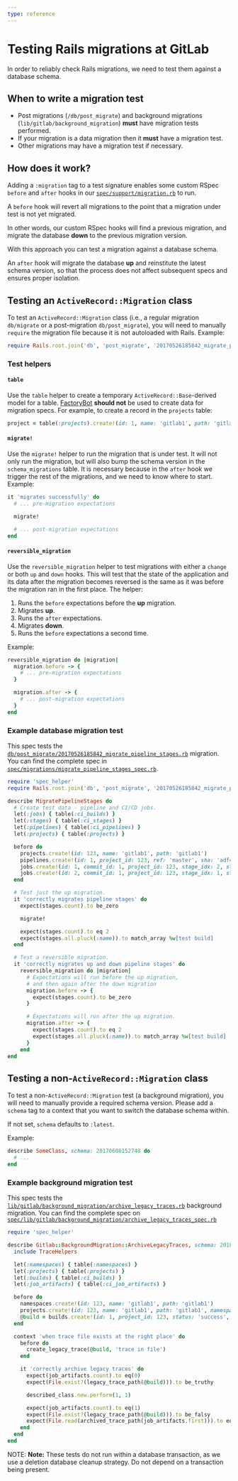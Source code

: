 ```yaml
---
type: reference
---
```


# Testing Rails migrations at GitLab

In order to reliably check Rails migrations, we need to test them against
a database schema.

## When to write a migration test

- Post migrations (`/db/post_migrate`) and background migrations
  (`lib/gitlab/background_migration`) **must** have migration tests performed.
- If your migration is a data migration then it **must** have a migration test.
- Other migrations may have a migration test if necessary.

## How does it work?

Adding a `:migration` tag to a test signature enables some custom RSpec
`before` and `after` hooks in our
[`spec/support/migration.rb`](https://gitlab.com/gitlab-org/gitlab/-/blob/f81fa6ab1dd788b70ef44b85aaba1f31ffafae7d/spec/support/migration.rb)
to run.

A `before` hook will revert all migrations to the point that a migration
under test is not yet migrated.

In other words, our custom RSpec hooks will find a previous migration, and
migrate the database **down** to the previous migration version.

With this approach you can test a migration against a database schema.

An `after` hook will migrate the database **up** and reinstitute the latest
schema version, so that the process does not affect subsequent specs and
ensures proper isolation.

## Testing an `ActiveRecord::Migration` class

To test an `ActiveRecord::Migration` class (i.e., a
regular migration `db/migrate` or a post-migration `db/post_migrate`), you
will need to manually `require` the migration file because it is not
autoloaded with Rails. Example:

```ruby
require Rails.root.join('db', 'post_migrate', '20170526185842_migrate_pipeline_stages.rb')
```

### Test helpers

#### `table`

Use the `table` helper to create a temporary `ActiveRecord::Base`-derived model
for a table. [FactoryBot](best_practices.md#factories)
**should not** be used to create data for migration specs. For example, to
create a record in the `projects` table:

```ruby
project = table(:projects).create!(id: 1, name: 'gitlab1', path: 'gitlab1')
```

#### `migrate!`

Use the `migrate!` helper to run the migration that is under test. It will not only
run the migration, but will also bump the schema version in the `schema_migrations`
table. It is necessary because in the `after` hook we trigger the rest of
the migrations, and we need to know where to start. Example:

```ruby
it 'migrates successfully' do
  # ... pre-migration expectations

  migrate!

  # ... post-migration expectations
end
```

#### `reversible_migration`

Use the `reversible_migration` helper to test migrations with either a
`change` or both `up` and `down` hooks. This will test that the state of
the application and its data after the migration becomes reversed is the
same as it was before the migration ran in the first place. The helper:

1. Runs the `before` expectations before the **up** migration.
1. Migrates **up**.
1. Runs the `after` expectations.
1. Migrates **down**.
1. Runs the `before` expectations a second time.

Example:

```ruby
reversible_migration do |migration|
  migration.before -> {
    # ... pre-migration expectations
  }

  migration.after -> {
    # ... post-migration expectations
  }
end
```

### Example database migration test

This spec tests the
[`db/post_migrate/20170526185842_migrate_pipeline_stages.rb`](https://gitlab.com/gitlab-org/gitlab-foss/blob/v11.6.5/db/post_migrate/20170526185842_migrate_pipeline_stages.rb)
migration. You can find the complete spec in
[`spec/migrations/migrate_pipeline_stages_spec.rb`](https://gitlab.com/gitlab-org/gitlab-foss/blob/v11.6.5/spec/migrations/migrate_pipeline_stages_spec.rb).

```ruby
require 'spec_helper'
require Rails.root.join('db', 'post_migrate', '20170526185842_migrate_pipeline_stages.rb')

describe MigratePipelineStages do
  # Create test data - pipeline and CI/CD jobs.
  let(:jobs) { table(:ci_builds) }
  let(:stages) { table(:ci_stages) }
  let(:pipelines) { table(:ci_pipelines) }
  let(:projects) { table(:projects) }

  before do
    projects.create!(id: 123, name: 'gitlab1', path: 'gitlab1')
    pipelines.create!(id: 1, project_id: 123, ref: 'master', sha: 'adf43c3a')
    jobs.create!(id: 1, commit_id: 1, project_id: 123, stage_idx: 2, stage: 'build')
    jobs.create!(id: 2, commit_id: 1, project_id: 123, stage_idx: 1, stage: 'test')
  end

  # Test just the up migration.
  it 'correctly migrates pipeline stages' do
    expect(stages.count).to be_zero

    migrate!

    expect(stages.count).to eq 2
    expect(stages.all.pluck(:name)).to match_array %w[test build]
  end

  # Test a reversible migration.
  it 'correctly migrates up and down pipeline stages' do
    reversible_migration do |migration|
      # Expectations will run before the up migration,
      # and then again after the down migration
      migration.before -> {
        expect(stages.count).to be_zero
      }

      # Expectations will run after the up migration.
      migration.after -> {
        expect(stages.count).to eq 2
        expect(stages.all.pluck(:name)).to match_array %w[test build]
      }
    end
end
```

## Testing a non-`ActiveRecord::Migration` class

To test a non-`ActiveRecord::Migration` test (a background migration),
you will need to manually provide a required schema version. Please add a
`schema` tag to a context that you want to switch the database schema within.

If not set, `schema` defaults to `:latest`.

Example:

```ruby
describe SomeClass, schema: 20170608152748 do
  # ...
end
```

### Example background migration test

This spec tests the
[`lib/gitlab/background_migration/archive_legacy_traces.rb`](https://gitlab.com/gitlab-org/gitlab-foss/blob/v11.6.5/lib/gitlab/background_migration/archive_legacy_traces.rb)
background migration. You can find the complete spec on
[`spec/lib/gitlab/background_migration/archive_legacy_traces_spec.rb`](https://gitlab.com/gitlab-org/gitlab-foss/blob/v11.6.5/spec/lib/gitlab/background_migration/archive_legacy_traces_spec.rb)

```ruby
require 'spec_helper'

describe Gitlab::BackgroundMigration::ArchiveLegacyTraces, schema: 20180529152628 do
  include TraceHelpers

  let(:namespaces) { table(:namespaces) }
  let(:projects) { table(:projects) }
  let(:builds) { table(:ci_builds) }
  let(:job_artifacts) { table(:ci_job_artifacts) }

  before do
    namespaces.create!(id: 123, name: 'gitlab1', path: 'gitlab1')
    projects.create!(id: 123, name: 'gitlab1', path: 'gitlab1', namespace_id: 123)
    @build = builds.create!(id: 1, project_id: 123, status: 'success', type: 'Ci::Build')
  end

  context 'when trace file exists at the right place' do
    before do
      create_legacy_trace(@build, 'trace in file')
    end

    it 'correctly archive legacy traces' do
      expect(job_artifacts.count).to eq(0)
      expect(File.exist?(legacy_trace_path(@build))).to be_truthy

      described_class.new.perform(1, 1)

      expect(job_artifacts.count).to eq(1)
      expect(File.exist?(legacy_trace_path(@build))).to be_falsy
      expect(File.read(archived_trace_path(job_artifacts.first))).to eq('trace in file')
    end
  end
end
```

NOTE: **Note:**
These tests do not run within a database transaction, as we use a deletion database
cleanup strategy. Do not depend on a transaction being present.
